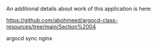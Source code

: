 An additional details about work of this application is here:

https://github.com/abohmeed/argocd-class-resources/tree/main/Section%2004

argocd sync nginx